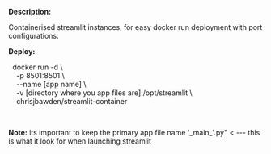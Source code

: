 <b>Description:</b>

Containerised streamlit instances, for easy docker run deployment with port configurations. 

<b>Deploy:</b>

   
&nbsp; docker run -d \ \
  &nbsp;&nbsp;&nbsp; -p 8501:8501 \ \
  &nbsp;&nbsp;&nbsp; --name [app name] \ \
  &nbsp;&nbsp;&nbsp; -v [directory where you app files are]:/opt/streamlit \ \
  &nbsp;&nbsp;&nbsp; chrisjbawden/streamlit-container

<br>

<b>Note:</b> its important to keep the primary app file name '\_main\_'.py" < --- this is what it look for when launching streamlit



